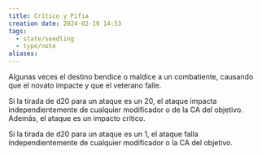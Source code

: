 ```yaml
---
title: Crítico y Pifia
creation date: 2024-02-19 14:53
tags:
  - state/seedling
  - type/note
aliases:
---
```

Algunas veces el destino bendice o maldice a un combatiente, causando que el novato impacte y que el veterano falle.  

Si la tirada de d20 para un ataque es un 20, el ataque impacta independientemente de cualquier modificador o de la CA del objetivo. Además, el ataque es un impacto crítico.  

Si la tirada de d20 para un ataque es un 1, el ataque falla independientemente de cualquier modificador o la CA del objetivo.  